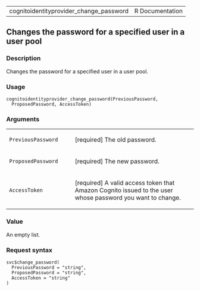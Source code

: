 <table style="width: 100%;">
<tbody>
<tr class="odd">
<td>cognitoidentityprovider_change_password</td>
<td style="text-align: right;">R Documentation</td>
</tr>
</tbody>
</table>

## Changes the password for a specified user in a user pool

### Description

Changes the password for a specified user in a user pool.

### Usage

    cognitoidentityprovider_change_password(PreviousPassword,
      ProposedPassword, AccessToken)

### Arguments

<table>
<colgroup>
<col style="width: 35%" />
<col style="width: 65%" />
</colgroup>
<tbody>
<tr class="odd">
<td><code
id="cognitoidentityprovider_change_password_:_PreviousPassword">PreviousPassword</code></td>
<td><p>[required] The old password.</p></td>
</tr>
<tr class="even">
<td><code
id="cognitoidentityprovider_change_password_:_ProposedPassword">ProposedPassword</code></td>
<td><p>[required] The new password.</p></td>
</tr>
<tr class="odd">
<td><code
id="cognitoidentityprovider_change_password_:_AccessToken">AccessToken</code></td>
<td><p>[required] A valid access token that Amazon Cognito issued to the
user whose password you want to change.</p></td>
</tr>
</tbody>
</table>

### Value

An empty list.

### Request syntax

    svc$change_password(
      PreviousPassword = "string",
      ProposedPassword = "string",
      AccessToken = "string"
    )
